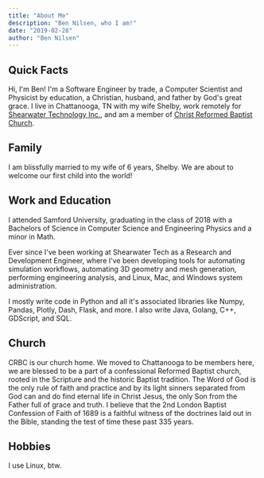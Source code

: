 ```yaml
---
title: "About Me"
description: "Ben Nilsen, who I am!"
date: "2019-02-28"
author: "Ben Nilsen"
---
```


## Quick Facts
Hi, I'm Ben! I'm a Software Engineer by trade, a Computer Scientist and 
Physicist by education, a Christian, husband, and father by God's great grace.
I live in Chattanooga, TN with my wife Shelby, work remotely for 
[Shearwater Technology Inc.](https://shearwater-tech.com), and am a member of 
[Christ Reformed Baptist Church](https://crbchattanooga.org).

## Family
I am blissfully married to my wife of 6 years, Shelby. We are about to welcome
our first child into the world!

## Work and Education
I attended Samford University, graduating in the class of 2018 with a Bachelors
of Science in Computer Science and Engineering Physics and a minor in Math.

Ever since I've been working at Shearwater Tech as a Research and Development
Engineer, where I've been developing tools for automating simulation workflows,
automating 3D geometry and mesh generation, performing engineering analysis,
and Linux, Mac, and Windows system administration.

I mostly write code in Python and all it's associated libraries like Numpy,
Pandas, Plotly, Dash, Flask, and more. I also write Java, Golang, C++,
GDScript, and SQL. 

## Church
CRBC is our church home. We moved to Chattanooga to be members here, we are
blessed to be a part of a confessional Reformed Baptist church, rooted in the
Scripture and the historic Baptist tradition. The Word of God is the only rule
of faith and practice and by its light sinners separated from God can and do 
find eternal life in Christ Jesus, the only Son from the Father full of grace
and truth. I believe that the 2nd London Baptist Confession of Faith of 1689 is
a faithful witness of the doctrines laid out in the Bible, standing the test of
time these past 335 years. 

## Hobbies
I use Linux, btw.
